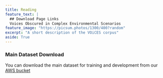 ```yaml
---
title: Reading
feature_text: |
  ## Download Page Links
  Voices Obscured in Complex Environmental Scenarios
feature_image: "https://picsum.photos/1300/400?random"
excerpt: "A short description of the VOiCES corpus"
aside: True
---
```


### Main Dataset Download

You can download the main dataset for training and development from our [AWS bucket](https://registry.opendata.aws/lab41-sri-voices/)



